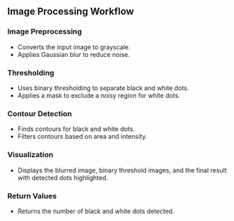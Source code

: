 ## Image Processing Workflow

### Image Preprocessing
- Converts the input image to grayscale.
- Applies Gaussian blur to reduce noise.

### Thresholding
- Uses binary thresholding to separate black and white dots.
- Applies a mask to exclude a noisy region for white dots.

### Contour Detection
- Finds contours for black and white dots.
- Filters contours based on area and intensity.

### Visualization
- Displays the blurred image, binary threshold images, and the final result with detected dots highlighted.

### Return Values
- Returns the number of black and white dots detected.
